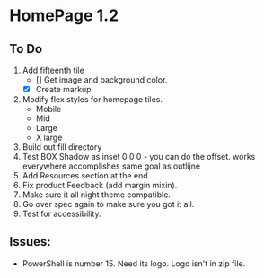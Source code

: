# HomePage 1.2
## To Do
1. Add fifteenth tile
    - [] Get image and background color.
    - [x] Create markup
2. Modify flex styles for homepage tiles.
    - Mobile
    - Mid
    - Large
    - X large
3. Build out fill directory
3. Test BOX Shadow as inset 0 0 0 - you can do the offset. works everywhere accomplishes same goal as outlijne
4. Add Resources section at the end.
5. Fix product Feedback (add margin mixin).
6. Make sure it all night theme compatible.
7. Go over spec again to make sure you got it all.
8. Test for accessibility.

## Issues:
- PowerShell is number 15. Need its logo. Logo isn't in zip file.